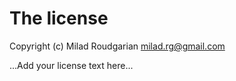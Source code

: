 # The license

Copyright (c) Milad Roudgarian <milad.rg@gmail.com>

...Add your license text here...